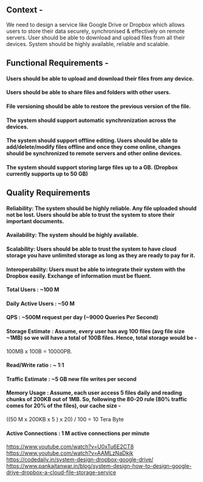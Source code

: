 ## Context -

We need to design a service like Google Drive or Dropbox which allows users to store their data securely, synchronised & effectively on remote servers. User should be able to download and upload files from all their devices. System should be highly available, reliable and scalable.

## Functional Requirements -

#### Users should be able to upload and download their files from any device.
#### Users should be able to share files and folders with other users.
#### File versioning should be able to restore the previous version of the file.
#### The system should support automatic synchronization across the devices.
#### The system should support offline editing. Users should be able to add/delete/modify files offline and once they come online, changes should be synchronized to remote servers and other online devices.
#### The system should support storing large files up to a GB. (Dropbox currently supports up to 50 GB)

## Quality Requirements
#### Reliability: The system should be highly reliable. Any file uploaded should not be lost. Users should be able to trust the system to store their important documents.
#### Availability: The system should be highly available.
#### Scalability: Users should be able to trust the system to have cloud storage you have unlimited storage as long as they are ready to pay for it.
#### Interoperability: Users must be able to integrate their system with the Dropbox easily. Exchange of information must be fluent.
#### Total Users : ~100 M
#### Daily Active Users : ~50 M
#### QPS : ~500M request per day (~9000 Queries Per Second)
#### Storage Estimate : Assume, every user has avg 100 files (avg file size ~1MB) so we will have a total of 100B files. Hence, total storage would be -
100MB x 100B = 10000PB.

#### Read/Write ratio : ~ 1:1
#### Traffic Estimate : ~5 GB new file writes per second
#### Memory Usage : Assume, each user access 5 files daily and reading chunks of 200KB out of 1MB. So, following the 80-20 rule (80% traffic comes for 20% of the files), our cache size -
((50 M x 200KB x 5 ) x 20) / 100 = 10 Tera Byte
#### Active Connections : 1 M active connections per minute

https://www.youtube.com/watch?v=U0xTu6E2CT8 <br>
https://www.youtube.com/watch?v=AAMLzNaDkjk <br>
https://codedaily.in/system-design-dropbox-google-drive/ <br>
https://www.pankajtanwar.in/blog/system-design-how-to-design-google-drive-dropbox-a-cloud-file-storage-service <br>
